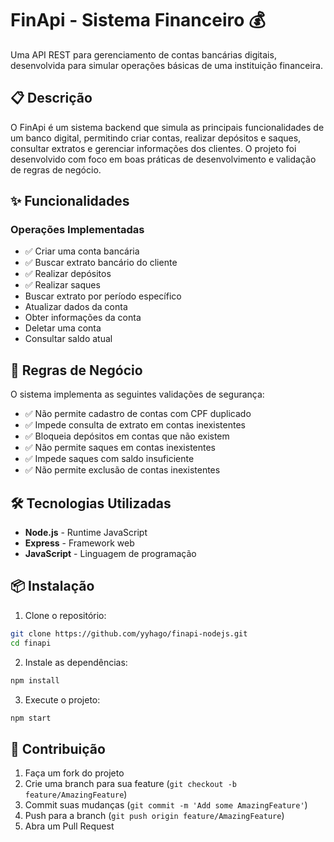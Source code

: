 # FinApi - Sistema Financeiro 💰

Uma API REST para gerenciamento de contas bancárias digitais, desenvolvida para simular operações básicas de uma instituição financeira.

## 📋 Descrição

O FinApi é um sistema backend que simula as principais funcionalidades de um banco digital, permitindo criar contas, realizar depósitos e saques, consultar extratos e gerenciar informações dos clientes. O projeto foi desenvolvido com foco em boas práticas de desenvolvimento e validação de regras de negócio.

## ✨ Funcionalidades

### Operações Implementadas
- ✅ Criar uma conta bancária
- ✅ Buscar extrato bancário do cliente
- ✅ Realizar depósitos
- ✅ Realizar saques
-  Buscar extrato por período específico
-  Atualizar dados da conta
-  Obter informações da conta
-  Deletar uma conta
-  Consultar saldo atual

## 🔐 Regras de Negócio

O sistema implementa as seguintes validações de segurança:

- ✅ Não permite cadastro de contas com CPF duplicado
- ✅ Impede consulta de extrato em contas inexistentes
- ✅ Bloqueia depósitos em contas que não existem
- ✅ Não permite saques em contas inexistentes
- ✅ Impede saques com saldo insuficiente
- ✅ Não permite exclusão de contas inexistentes

## 🛠️ Tecnologias Utilizadas

- **Node.js** - Runtime JavaScript
- **Express** - Framework web
- **JavaScript** - Linguagem de programação

## 📦 Instalação

1. Clone o repositório:
```bash
git clone https://github.com/yyhago/finapi-nodejs.git
cd finapi
```

2. Instale as dependências:
```bash
npm install
```

3. Execute o projeto:
```bash
npm start
```


## 🤝 Contribuição

1. Faça um fork do projeto
2. Crie uma branch para sua feature (`git checkout -b feature/AmazingFeature`)
3. Commit suas mudanças (`git commit -m 'Add some AmazingFeature'`)
4. Push para a branch (`git push origin feature/AmazingFeature`)
5. Abra um Pull Request
